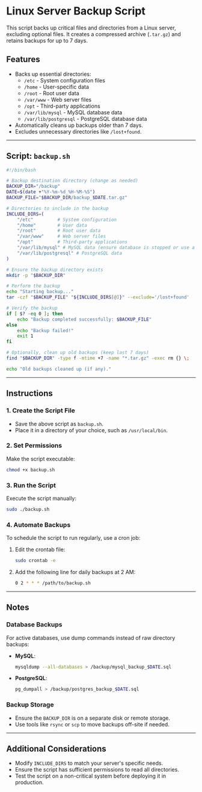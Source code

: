 # Linux Server Backup Script

This script backs up critical files and directories from a Linux server, excluding optional files. It creates a compressed archive (`.tar.gz`) and retains backups for up to 7 days.

## Features
- Backs up essential directories:
  - `/etc` - System configuration files
  - `/home` - User-specific data
  - `/root` - Root user data
  - `/var/www` - Web server files
  - `/opt` - Third-party applications
  - `/var/lib/mysql` - MySQL database data
  - `/var/lib/postgresql` - PostgreSQL database data
- Automatically cleans up backups older than 7 days.
- Excludes unnecessary directories like `/lost+found`.

---

## Script: `backup.sh`

```bash
#!/bin/bash

# Backup destination directory (change as needed)
BACKUP_DIR="/backup"
DATE=$(date +"%Y-%m-%d_%H-%M-%S")
BACKUP_FILE="$BACKUP_DIR/backup_$DATE.tar.gz"

# Directories to include in the backup
INCLUDE_DIRS=(
    "/etc"         # System configuration
    "/home"        # User data
    "/root"        # Root user data
    "/var/www"     # Web server files
    "/opt"         # Third-party applications
    "/var/lib/mysql" # MySQL data (ensure database is stopped or use a dump)
    "/var/lib/postgresql" # PostgreSQL data
)

# Ensure the backup directory exists
mkdir -p "$BACKUP_DIR"

# Perform the backup
echo "Starting backup..."
tar -czf "$BACKUP_FILE" "${INCLUDE_DIRS[@]}" --exclude='/lost+found'

# Verify the backup
if [ $? -eq 0 ]; then
    echo "Backup completed successfully: $BACKUP_FILE"
else
    echo "Backup failed!"
    exit 1
fi

# Optionally, clean up old backups (keep last 7 days)
find "$BACKUP_DIR" -type f -mtime +7 -name "*.tar.gz" -exec rm {} \;

echo "Old backups cleaned up (if any)."
```

---

## Instructions

### 1. **Create the Script File**
- Save the above script as `backup.sh`.
- Place it in a directory of your choice, such as `/usr/local/bin`.

### 2. **Set Permissions**
Make the script executable:
```bash
chmod +x backup.sh
```

### 3. **Run the Script**
Execute the script manually:
```bash
sudo ./backup.sh
```

### 4. **Automate Backups**
To schedule the script to run regularly, use a cron job:
1. Edit the crontab file:
   ```bash
   sudo crontab -e
   ```
2. Add the following line for daily backups at 2 AM:
   ```bash
   0 2 * * * /path/to/backup.sh
   ```

---

## Notes

### Database Backups
For active databases, use dump commands instead of raw directory backups:
- **MySQL**:
  ```bash
  mysqldump --all-databases > /backup/mysql_backup_$DATE.sql
  ```
- **PostgreSQL**:
  ```bash
  pg_dumpall > /backup/postgres_backup_$DATE.sql
  ```

### Backup Storage
- Ensure the `BACKUP_DIR` is on a separate disk or remote storage.
- Use tools like `rsync` or `scp` to move backups off-site if needed.

---

## Additional Considerations
- Modify `INCLUDE_DIRS` to match your server's specific needs.
- Ensure the script has sufficient permissions to read all directories.
- Test the script on a non-critical system before deploying it in production.
